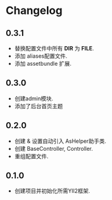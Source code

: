 # Changelog

## 0.3.1
 * 替换配置文件中所有 __DIR__ 为 __FILE__.
 * 添加 aliases配置文件.
 * 添加 assetbundle 扩展.

## 0.3.0
 * 创建admin模块.
 * 添加了后台首页主题


## 0.2.0
 * 创建 & 设置自动引入 AsHelper助手类.
 * 创建 BaseController,  Controller.
 * 重组配置文件.


## 0.1.0
 * 创建项目并初始化所需YII2框架.
